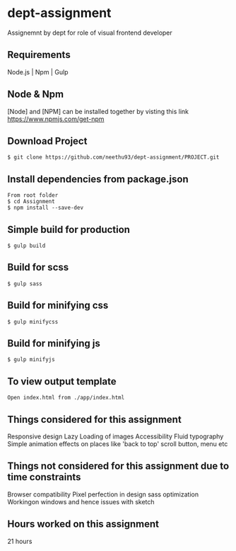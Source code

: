 # dept-assignment
Assignemnt by dept for role of visual frontend developer

## Requirements

Node.js | Npm | Gulp

## Node & Npm

[Node] and [NPM] can be installed together by visting this link https://www.npmjs.com/get-npm

## Download Project

    $ git clone https://github.com/neethu93/dept-assignment/PROJECT.git

	
## Install dependencies from package.json
 
	From root folder
    $ cd Assignment
	$ npm install --save-dev

## Simple build for production

    $ gulp build

## Build for scss

	$ gulp sass

## Build for minifying css
	$ gulp minifycss

## Build for minifying js

	$ gulp minifyjs
	
## To view output template

	Open index.html from ./app/index.html
	
	
## Things considered for this assignment

Responsive design
Lazy Loading of images
Accessibility
Fluid typography
Simple animation effects on places like 'back to top' scroll button, menu etc

## Things not considered for this assignment due to time constraints

Browser compatibility
Pixel perfection in design
sass optimization
Workingon windows and hence issues with sketch

## Hours worked on this assignment

21 hours



